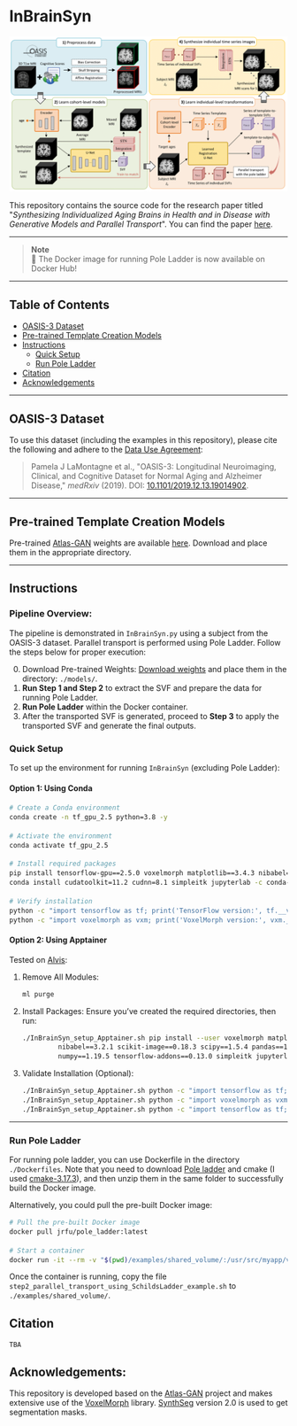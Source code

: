 # InBrainSyn

![Pipeline](./figs/pipeline.png)

This repository contains the source code for the research paper titled "*Synthesizing Individualized Aging Brains in Health and in Disease with Generative Models and Parallel Transport*". You can find the paper [here](xxx).

---

> **Note**  
> 🚀 The Docker image for running Pole Ladder is now available on Docker Hub!

---

## Table of Contents
- [OASIS-3 Dataset](#oasis-3-dataset)
- [Pre-trained Template Creation Models](#pre-trained-template-creation-models)
- [Instructions](#instructions)
  - [Quick Setup](#quick-setup)
  - [Run Pole Ladder](#run-pole-ladder)
- [Citation](#citation)
- [Acknowledgements](#acknowledgements)

---

## OASIS-3 Dataset

To use this dataset (including the examples in this repository), please cite the following and adhere to the [Data Use Agreement](https://www.oasis-brains.org/#access):

> Pamela J LaMontagne et al., "OASIS-3: Longitudinal Neuroimaging, Clinical, and Cognitive Dataset for Normal Aging and Alzheimer Disease," *medRxiv* (2019). DOI: [10.1101/2019.12.13.19014902](https://doi.org/10.1101/2019.12.13.19014902).

---

## Pre-trained Template Creation Models

Pre-trained [Atlas-GAN](https://github.com/neel-dey/Atlas-GAN) weights are available [here](https://github.com/Fjr9516/InBrainSyn/releases/tag/v1.0.0). Download and place them in the appropriate directory.

---

## Instructions

### Pipeline Overview:
The pipeline is demonstrated in `InBrainSyn.py` using a subject from the OASIS-3 dataset. Parallel transport is performed using Pole Ladder. Follow the steps below for proper execution:

0. Download Pre-trained Weights: [Download weights](https://github.com/Fjr9516/InBrainSyn/releases/tag/v1.0.0) and place them in the directory: `./models/`.
1. **Run Step 1 and Step 2** to extract the SVF and prepare the data for running Pole Ladder.
2. **Run Pole Ladder** within the Docker container.
3. After the transported SVF is generated, proceed to **Step 3** to apply the transported SVF and generate the final outputs.

### Quick Setup
To set up the environment for running `InBrainSyn` (excluding Pole Ladder):

#### Option 1: Using Conda
```bash
# Create a Conda environment
conda create -n tf_gpu_2.5 python=3.8 -y

# Activate the environment
conda activate tf_gpu_2.5

# Install required packages
pip install tensorflow-gpu==2.5.0 voxelmorph matplotlib==3.4.3 nibabel==3.2.1 scikit-image==0.18.3 scipy==1.5.4 pandas==1.2.3 numpy==1.19.5 tensorflow-addons==0.13.0
conda install cudatoolkit=11.2 cudnn=8.1 simpleitk jupyterlab -c conda-forge

# Verify installation
python -c "import tensorflow as tf; print('TensorFlow version:', tf.__version__)"
python -c "import voxelmorph as vxm; print('VoxelMorph version:', vxm.__version__)"
```
#### Option 2: Using Apptainer
Tested on [Alvis](https://www.c3se.chalmers.se/about/Alvis/):

1. Remove All Modules:
   ```bash
   ml purge
   ```

2. Install Packages:
   Ensure you’ve created the required directories, then run:
   ```bash
   ./InBrainSyn_setup_Apptainer.sh pip install --user voxelmorph matplotlib==3.4.3 \
            nibabel==3.2.1 scikit-image==0.18.3 scipy==1.5.4 pandas==1.2.3 \
            numpy==1.19.5 tensorflow-addons==0.13.0 simpleitk jupyterlab
   ```

3. Validate Installation (Optional):
   ```bash
   ./InBrainSyn_setup_Apptainer.sh python -c "import tensorflow as tf; print('TensorFlow version:', tf.__version__)"
   ./InBrainSyn_setup_Apptainer.sh python -c "import voxelmorph as vxm; print('VoxelMorph version:', vxm.__version__)"
   ./InBrainSyn_setup_Apptainer.sh python -c "import tensorflow as tf; print('GPUs:', tf.config.list_physical_devices('GPU'))"
   ```

---

### Run Pole Ladder

For running pole ladder, you can use Dockerfile in the directory `./Dockerfiles`. Note that you need to download [Pole ladder](http://www-sop.inria.fr/teams/asclepios/software/LCClogDemons/Ladder.tar.gz) and cmake (I used [cmake-3.17.3](https://cmake.org/files/v3.17/)), and then unzip them in the same folder to successfully build the Docker image. 

Alternatively, you could pull the pre-built Docker image:

```bash
# Pull the pre-built Docker image
docker pull jrfu/pole_ladder:latest

# Start a container
docker run -it --rm -v "$(pwd)/examples/shared_volume/:/usr/src/myapp/volume/" --name c1_ladder jrfu/pole_ladder:latest
```

Once the container is running, copy the file `step2_parallel_transport_using_SchildsLadder_example.sh` to `./examples/shared_volume/`.

## Citation
```
TBA
```

## Acknowledgements:
This repository is developed based on the [Atlas-GAN](https://github.com/neel-dey/Atlas-GAN) project and makes extensive use of the [VoxelMorph](https://github.com/voxelmorph/voxelmorph) library. [SynthSeg](https://github.com/BBillot/SynthSeg) version 2.0 is used to get segmentation masks. 


